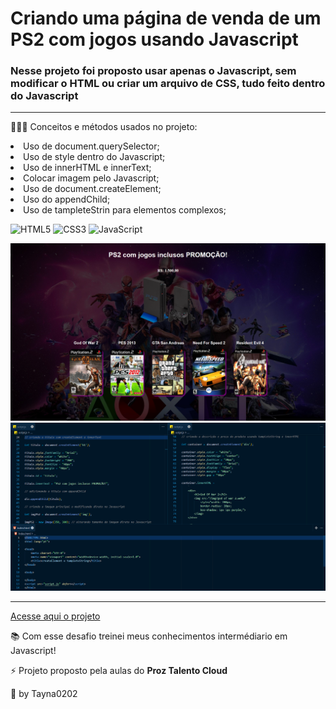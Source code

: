 # Criando uma página de venda de um PS2 com jogos usando Javascript

<h3>Nesse projeto foi proposto usar apenas o Javascript, sem modificar o HTML ou criar um arquivo de CSS, tudo feito dentro do Javascript</h3>

<hr>

<p>👩🏻‍💻 Conceitos e métodos usados no projeto: </p>

<li>Uso de document.querySelector;</li>
<li>Uso de style dentro do Javascript;</li>
<li>Uso de innerHTML e innerText;</li>
<li>Colocar imagem pelo Javascript;</li>
<li>Uso de document.createElement;</li>
<li>Uso do appendChild;</li>
<li>Uso de tampleteStrin para elementos complexos;</li>

![HTML5](https://img.shields.io/badge/html5-%23E34F26.svg?style=for-the-badge&logo=html5&logoColor=white)
![CSS3](https://img.shields.io/badge/css3-%231572B6.svg?style=for-the-badge&logo=css3&logoColor=white)
![JavaScript](https://img.shields.io/badge/javascript-%23323330.svg?style=for-the-badge&logo=javascript&logoColor=%23F7DF1E)

<img src="/img/capaSite.png">
<img src="/img/capaCodigo.png">

<hr>

<a href="">Acesse aqui o projeto</a>

<p>📚 Com esse desafio treinei meus conhecimentos intermédiario em Javascript!</p>
<p>⚡ Projeto proposto pela aulas do <b>Proz Talento Cloud</b></p>

<p>🌟 by Tayna0202</p>